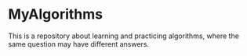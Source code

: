 # MyAlgorithms
This is a repository about learning and practicing algorithms, where the same question may have different answers.
